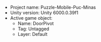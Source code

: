 <!-- UNITY CODE ASSIST INSTRUCTIONS START -->
- Project name: Puzzle-Mobile-Puc-Minas
- Unity version: Unity 6000.0.39f1
- Active game object:
  - Name: DoorPivot
  - Tag: Untagged
  - Layer: Default
<!-- UNITY CODE ASSIST INSTRUCTIONS END -->